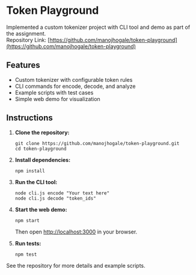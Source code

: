 # Token Playground

Implemented a custom tokenizer project with CLI tool and demo as part of the assignment.  
Repository Link: [https://github.com/manojhogale/token-playground](https://github.com/manojhogale/token-playground)

## Features

- Custom tokenizer with configurable token rules
- CLI commands for encode, decode, and analyze
- Example scripts with test cases
- Simple web demo for visualization

## Instructions

1. **Clone the repository:**
   ```
   git clone https://github.com/manojhogale/token-playground.git
   cd token-playground
   ```

2. **Install dependencies:**
   ```
   npm install
   ```

3. **Run the CLI tool:**
   ```
   node cli.js encode "Your text here"
   node cli.js decode "token_ids"
   ```

4. **Start the web demo:**
   ```
   npm start
   ```
   Then open [http://localhost:3000](http://localhost:3000) in your browser.

5. **Run tests:**
   ```
   npm test
   ```

See the repository for more details and example scripts.
